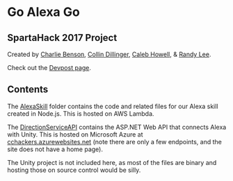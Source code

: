 # Go Alexa Go

## SpartaHack 2017 Project

Created by [Charlie Benson](https://github.com/glbeast63), [Collin Dillinger](https://github.com/CDillinger), [Caleb Howell](https://github.com/thelastwookie), & [Randy Lee](https://github.com/leer89).

Check out the [Devpost page](https://devpost.com/software/go-alexa-go).

## Contents

The [AlexaSkill](AlexaSkill) folder contains the code and related files for our Alexa skill created in Node.js. This is hosted on AWS Lambda.

The [DirectionServiceAPI](DirectionServiceAPI) contains the ASP.NET Web API that connects Alexa with Unity. This is hosted on Microsoft Azure at [cchackers.azurewebsites.net](http://cchackers.azurewebsites.net) (note there are only a few endpoints, and the site does not have a home page).

The Unity project is not included here, as most of the files are binary and hosting those on source control would be silly.